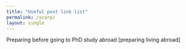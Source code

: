 ```yaml
---
title: "Useful post link list"
permalink: /scarp/
layout: single
---
```


Preparing before going to PhD study abroad [preparing living abroad]

[prepareing living abroad]: https://brunch.co.kr/@lunchinoasis/13
[example]: https://google.com
